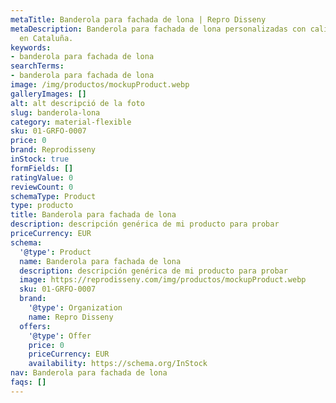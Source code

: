 ```yaml
---
metaTitle: Banderola para fachada de lona | Repro Disseny
metaDescription: Banderola para fachada de lona personalizadas con calidad profesional
  en Cataluña.
keywords:
- banderola para fachada de lona
searchTerms:
- banderola para fachada de lona
image: /img/productos/mockupProduct.webp
galleryImages: []
alt: alt descripció de la foto
slug: banderola-lona
category: material-flexible
sku: 01-GRFO-0007
price: 0
brand: Reprodisseny
inStock: true
formFields: []
ratingValue: 0
reviewCount: 0
schemaType: Product
type: producto
title: Banderola para fachada de lona
description: descripción genérica de mi producto para probar
priceCurrency: EUR
schema:
  '@type': Product
  name: Banderola para fachada de lona
  description: descripción genérica de mi producto para probar
  image: https://reprodisseny.com/img/productos/mockupProduct.webp
  sku: 01-GRFO-0007
  brand:
    '@type': Organization
    name: Repro Disseny
  offers:
    '@type': Offer
    price: 0
    priceCurrency: EUR
    availability: https://schema.org/InStock
nav: Banderola para fachada de lona
faqs: []
---
```

